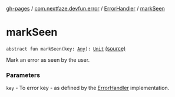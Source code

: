 [gh-pages](../../index.md) / [com.nextfaze.devfun.error](../index.md) / [ErrorHandler](index.md) / [markSeen](./mark-seen.md)

# markSeen

`abstract fun markSeen(key: `[`Any`](https://kotlinlang.org/api/latest/jvm/stdlib/kotlin/-any/index.html)`): `[`Unit`](https://kotlinlang.org/api/latest/jvm/stdlib/kotlin/-unit/index.html) [(source)](https://github.com/NextFaze/dev-fun/tree/master/devfun/src/main/java/com/nextfaze/devfun/error/Handler.kt#L110)

Mark an error as seen by the user.

### Parameters

`key` - To error key - as defined by the [ErrorHandler](index.md) implementation.